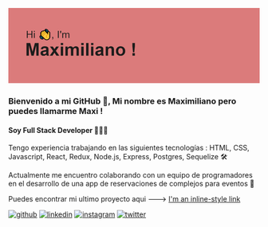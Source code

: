   ![image](/header.png)
  
### Bienvenido a mi GitHub 👋, Mi nombre es Maximiliano pero puedes llamarme Maxi !
#### Soy Full Stack Developer 👨🏻‍💻


Tengo experiencia trabajando en las siguientes tecnologías : HTML, CSS, Javascript, React, Redux, Node.js, Express, Postgres, Sequelize 🛠



Actualmente me encuentro colaborando con un equipo de programadores en el desarrollo de una app de reservaciones de complejos para eventos 🦾



Puedes encontrar mi ultimo proyecto aqui --->  [I'm an inline-style link](https://www.google.com)




[<img src='https://cdn.jsdelivr.net/npm/simple-icons@3.0.1/icons/github.svg' alt='github' height='40'>](https://github.com/maxiacunia)  [<img src='https://cdn.jsdelivr.net/npm/simple-icons@3.0.1/icons/linkedin.svg' alt='linkedin' height='40'>](https://www.linkedin.com/in/maximiliano-acuña/)  [<img src='https://cdn.jsdelivr.net/npm/simple-icons@3.0.1/icons/instagram.svg' alt='instagram' height='40'>](https://www.instagram.com/maxiacunia1/)  [<img src='https://cdn.jsdelivr.net/npm/simple-icons@3.0.1/icons/twitter.svg' alt='twitter' height='40'>](https://twitter.com/maxiacunia1)  

